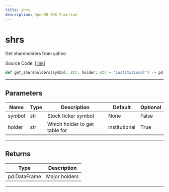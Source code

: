 ```yaml
---
title: shrs
description: OpenBB SDK Function
---
```


# shrs

Get shareholders from yahoo

Source Code: [[link](https://github.com/OpenBB-finance/OpenBBTerminal/tree/main/openbb_terminal/stocks/fundamental_analysis/yahoo_finance_model.py#L75)]
```python
def get_shareholders(symbol: str, holder: str = "institutional") -> pd.DataFrame
```
---
## Parameters
| Name | Type | Description | Default | Optional |
| ---- | ---- | ----------- | ------- | -------- |
| symbol | str | Stock ticker symbol | None | False |
| holder | str | Which holder to get table for | institutional | True |

---
## Returns
| Type | Description |
| ---- | ----------- |
| pd.DataFrame | Major holders |
---
